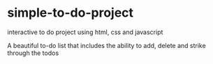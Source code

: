 # simple-to-do-project
interactive to do project using html, css and javascript 

A beautiful to-do list that includes the ability to add, delete and strike through the todos 
